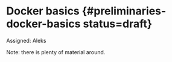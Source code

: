 # Docker basics {#preliminaries-docker-basics status=draft}

Assigned: Aleks

Note: there is plenty of material around.

